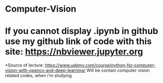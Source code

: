 # Computer-Vision

# If you cannot display .ipynb in github use my github link of code with this site: https://nbviewer.jupyter.org

*Source of lecture: https://www.udemy.com/course/python-for-computer-vision-with-opencv-and-deep-learning/
Will be contain computer vision related codes, when i'm studying

